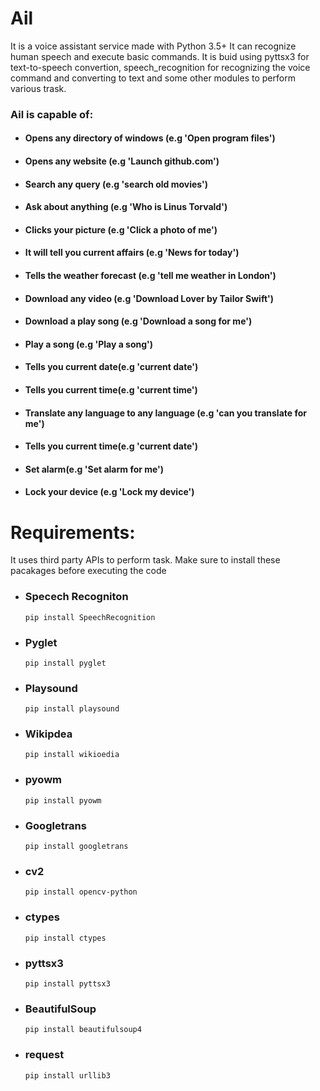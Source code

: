 # Ail
It is a voice assistant service made with Python 3.5+ It can recognize human speech and execute basic commands. 
It is buid using pyttsx3 for text-to-speech convertion, speech_recognition for recognizing the voice command 
and converting to text and some other modules to  perform various trask.

### Ail is capable of:

* #### Opens any directory of windows  (e.g 'Open program files')
* #### Opens any website (e.g 'Launch github.com')
* #### Search any query (e.g 'search old movies')
* #### Ask about anything (e.g 'Who is Linus Torvald')
* #### Clicks your picture (e.g 'Click a photo of me')
* #### It will tell you current affairs (e.g 'News for today')
* #### Tells the weather forecast (e.g 'tell me weather in London')
* #### Download any video (e.g 'Download Lover by Tailor Swift')
* #### Download a play song (e.g 'Download a song for me')
* #### Play a song (e.g 'Play a song')
* #### Tells you current date(e.g 'current date')
* #### Tells you current time(e.g 'current time')
* #### Translate any language to any language (e.g 'can you translate for me')
* #### Tells you current time(e.g 'current date')
* #### Set alarm(e.g 'Set alarm for me')
* #### Lock your device (e.g 'Lock my device')


# Requirements:
It uses third party APIs to perform task. Make sure to install these pacakages before executing the code
* ### Specech Recogniton
   `pip install SpeechRecognition`
* ### Pyglet
    `pip install pyglet`
* ### Playsound
    `pip install playsound`
* ### Wikipdea
    `pip install wikioedia`
* ### pyowm
    `pip install pyowm`
* ### Googletrans
    `pip install googletrans`
* ### cv2
    `pip install opencv-python`
* ### ctypes
    `pip install ctypes`
* ### pyttsx3
     `pip install pyttsx3`

* ### BeautifulSoup
     `pip install beautifulsoup4`
* ### request
     `pip install urllib3`


